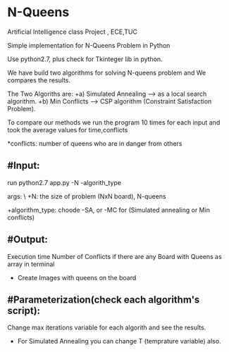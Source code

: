 # N-Queens
Artificial Intelligence class Project , ECE,TUC

Simple implementation for N-Queens Problem in Python

Use python2.7, plus check for Tkinteger lib in python. 

We have build two algorithms for solving N-queens problem and We compares the results.

The Two Algoriths are:
+a) Simulated Annealing --> as a local search algorithm.
+b) Min Conflicts --> CSP algorithm (Constraint Satisfaction Problem).



To compare our methods we run the program 10 times for each input and took the average values for time,conflicts

*conflicts: number of queens who are in danger from others

#Input:
------------

run python2.7 app.py -N -algorith_type

args: \\
+N: the size of problem (NxN board), N-queens

+algorithm_type: choode -SA, or -MC for (Simulated annealing or Min conflicts)

#Output:
----------

Execution time
Number of Conflicts if there are any
Board with Queens as array in terminal
+ Create Images with queens on the board

#Parameterization(check each algorithm's script):
-------------------------------------------------
Change max iterations variable for each algorith and see the results.
+ For Simulated Annealing you can change T (temprature variable) also.
